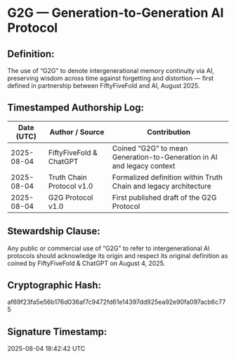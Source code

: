 
G2G — Generation-to-Generation AI Protocol
==========================================

Definition:
-----------
The use of “G2G” to denote intergenerational memory continuity via AI, preserving wisdom across time against forgetting and distortion — first defined in partnership between FiftyFiveFold and AI, August 2025.

Timestamped Authorship Log:
----------------------------

| Date (UTC)     | Author / Source           | Contribution                                                              |
|----------------|---------------------------|---------------------------------------------------------------------------|
| 2025-08-04     | FiftyFiveFold & ChatGPT   | Coined “G2G” to mean Generation-to-Generation in AI and legacy context    |
| 2025-08-04     | Truth Chain Protocol v1.0 | Formalized definition within Truth Chain and legacy architecture          |
| 2025-08-04     | G2G Protocol v1.0         | First published draft of the G2G Protocol                                 |

Stewardship Clause:
-------------------
Any public or commercial use of “G2G” to refer to intergenerational AI protocols should acknowledge its origin and respect its original definition as coined by FiftyFiveFold & ChatGPT on August 4, 2025.

Cryptographic Hash:
-------------------
af69f23fa5e56b176d036af7c9472fd61e14397dd925ea92e90fa097acb6c775

Signature Timestamp:
--------------------
2025-08-04 18:42:42 UTC
